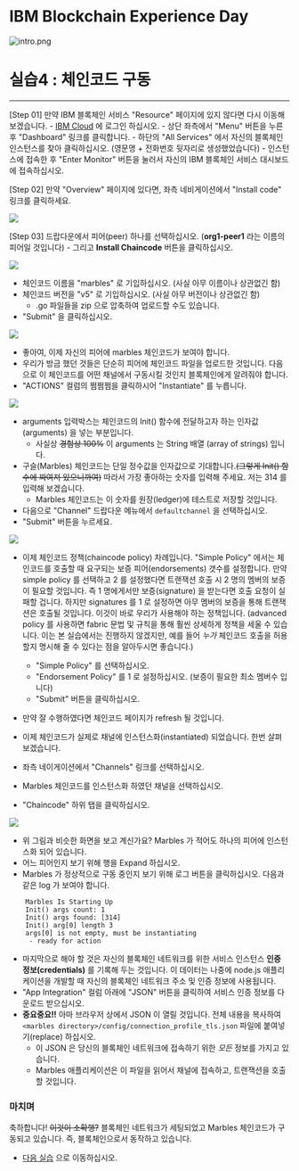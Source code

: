 # IBM Blockchain Experience Day  
![intro.png](./doc_images/intro.png)  
  
# 실습4 : 체인코드 구동

********


[Step 01] 만약 IBM 블록체인 서비스 "Resource" 페이지에 있지 않다면 다시 이동해 보겠습니다.
    - [IBM Cloud](https://console.ng.bluemix.net) 에 로그인 하십시오.
    - 상단 좌측에서 "Menu" 버튼을 누른 후 "Dashboard" 링크를 클릭합니다.
    - 하단의 "All Services" 에서 자신의 블록체인 인스턴스를 찾아 클릭하십시오. (영문명 + 전화번호 뒷자리로 생성했었습니다)
    - 인스턴스에 접속한 후 "Enter Monitor" 버튼을 눌러서 자신의 IBM 블록체인 서비스 대시보드에 접속하십시오.

[Step 02] 만약 "Overview" 페이지에 있다면, 좌측 네비게이션에서 "Install code" 링크를 클릭하세요.

![](/doc_images/ibc_deploy1.png)

[Step 03] 드랍다운에서 피어(peer) 하나를 선택하십시오. (**org1-peer1** 라는 이름의 피어일 것입니다)
	- 그리고 **Install Chaincode** 버튼을 클릭하십시오.

![](/doc_images/ibc_deploy2.png)

- 체인코드 이름을 "marbles" 로 기입하십시오. (사실 아무 이름이나 상관없긴 함)
- 체인코드 버전을 "v5" 로 기입하십시오. (사실 아무 버전이나 상관없긴 함)
    - .go 파일들을 zip 으로 압축하여 업로드할 수도 있습니다.
- "Submit" 을 클릭하십시오.

![](/doc_images/ibc_deploy3.png)

- 좋아여, 이제 자신의 피어에 marbles 체인코드가 보여야 합니다.
- 우리가 방금 했던 것들은 단순히 피어에 체인코드 파일을 업로드한 것입니다. 다음으로 이 체인코드를 어떤 채널에서 구동시킬 것인지 블록체인에게 알려줘야 합니다.
- "ACTIONS" 컬럼의 쩜쩜쩜을 클릭하시어 "Instantiate" 를 누릅니다.

![](/doc_images/ibc_deploy4.png)

- arguments 입력박스는 체인코드의 Init() 함수에 전달하고자 하는 인자값(arguments) 을 넣는 부분입니다.
    - 사실상 ~~경험상 100%~~ 이 arguments 는 String 배열 (array of strings) 입니다.    
- 구슬(Marbles) 체인코드는 단일 정수값을 인자값으로 기대합니다.~~(그렇게 Init() 함수에 짜여져 있으니까여)~~ 따라서 가장 좋아하는 숫자를 입력해 주세요. 저는 314 를 입력해 보겠습니다.
    - Marbles 체인코드는 이 숫자를 원장(ledger)에 테스트로 저장할 것입니다.
- 다음으로 "Channel" 드랍다운 메뉴에서 `defaultchannel` 을 선택하십시오.
- "Submit" 버튼을 누르세요.

![](/doc_images/ibc_deploy5.png)

- 이제 체인코드 정책(chaincode policy) 차례입니다. "Simple Policy" 에서는 체인코드를 호출할 때 요구되는 보증 피어(endorsements) 갯수를 설정합니다. 만약 simple policy 를 선택하고 2 를 설정했다면 트랜잭션 호출 시 2 명의 멤버의 보증이 필요할 것입니다. 즉 1 명에게서만 보증(signature) 을 받는다면 호출 요청이 실패할 겁니다. 하지만 signatures 를 1 로 설정하면 아무 멤버의 보증을 통해 트랜잭션은 호출될 것입니다. 이것이 바로 우리가 사용해야 하는 정책입니다. (advanced policy 를 사용하면 fabric 문법 및 규칙을 통해 훨씬 상세하게 정책을 세울 수 있습니다. 이는 본 실습에서는 진행하지 않겠지만, 예를 들어 _누가_ 체인코드 호출을 허용할지 명시해 줄 수 있다는 점을 알아두시면 좋습니다.)
	- "Simple Policy" 를 선택하십시오.
	- "Endorsement Policy" 를 1 로 설정하십시오. (보증이 필요한 최소 멤버수 입니다)
	- "Submit" 버튼을 클릭하십시오.
- 만약 잘 수행하였다면 체인코드 페이지가 refresh 될 것입니다.

- 이제 체인코드가 실제로 채널에 인스턴스화(instantiated) 되었습니다. 한번 살펴 보겠습니다.
- 좌측 네이게이션에서 "Channels" 링크를 선택하십시오.
- Marbles 체인코드를 인스턴스화 하였던 채널을 선택하십시오.
- "Chaincode" 하위 탭을 클릭하십시오.

![](/doc_images/ibc_deploy6.png)

- 위 그림과 비슷한 화면을 보고 계신가요? Marbles 가 적어도 하나의 피어에 인스턴스화 되어 있습니다.
- 어느 피어인지 보기 위해 행을 Expand 하십시오.
- Marbles 가 정상적으로 구동 중인지 보기 위해 로그 버튼을 클릭하십시오. 다음과 같은 log 가 보여야 합니다.

```
    Marbles Is Starting Up
    Init() args count: 1
    Init() args found: [314]
    Init() arg[0] length 3
    args[0] is not empty, must be instantiating
     - ready for action
```

- 마지막으로 해야 할 것은 자신의 블록체인 네트워크를 위한 서비스 인스턴스 **인증 정보(credentials)** 를 기록해 두는 것입니다. 이 데이터는 나중에 node.js 애플리케이션을 개발할 때 자신의 블록체인 네트워크 주소 및 인증 정보에 사용됩니다.
- "App Integration" 컬럼 아래에 "JSON" 버튼을 클릭하여 서비스 인증 정보를 다운로드 받으십시오.
- **중요중요!!** 아마 브라우저 상에서 JSON 이 열릴 것입니다. 전체 내용을 복사하여 `<marbles directory>/config/connection_profile_tls.json` 파일에 붙여넣기(replace) 하십시오.
  - 이 JSON 은 당신의 블록체인 네트워크에 접속하기 위한 _모든_ 정보를 가지고 있습니다.
  - Marbles 애플리케이션은 이 파일을 읽어서 채널에 접속하고, 트랜잭션을 호출할 것입니다.
  
### 마치며

축하합니다! ~~이것이 소확행?~~ 블록체인 네트워크가 세팅되었고 Marbles 체인코드가 구동되고 있습니다. 즉, 블록체인으로서 동작하고 있습니다.

- [다음 실습](../README.md#hostmarbles) 으로 이동하십시오.
